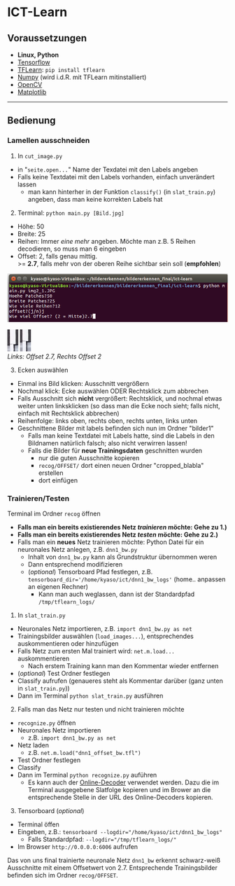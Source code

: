 # ICT-Learn

## Voraussetzungen
- **Linux, Python**
- [Tensorflow](https://www.tensorflow.org/versions/r0.10/get_started/os_setup.html#virtualenv-installation)
- [TFLearn](http://tflearn.org/): `pip install tflearn`
- [Numpy](http://www.numpy.org/) (wird i.d.R. mit TFLearn mitinstalliert)
- [OpenCV](http://docs.opencv.org/2.4/doc/tutorials/introduction/linux_install/linux_install.html#linux-installation)
- [Matplotlib](http://matplotlib.org/)

- - -

## Bedienung

### Lamellen ausschneiden

1. In `cut_image.py`
  - in "`seite.open...`" Name der Texdatei mit den Labels angeben
  - Falls keine Textdatei mit den Labels vorhanden, einfach unverändert lassen
    - man kann hinterher in der Funktion `classify()` (in `slat_train.py`) angeben, dass man keine korrekten Labels hat
2. Terminal: `python main.py [Bild.jpg]`
  - Höhe: 50
  - Breite: 25
  - Reihen: Immer *eine mehr* angeben. Möchte man z.B. 5 Reihen decodieren, so muss man 6 eingeben
  - Offset: 2, falls genau mittig.  
    \>= **2.7**, falls mehr von der oberen Reihe sichtbar sein soll (**empfohlen**) 

  ![alt tag](git_images/main.png)
  
  ![alt tag](git_images/with_offset.png) ![alt tag](git_images/without_offset.png)  
  *Links: Offset 2.7, Rechts Offset 2*

3. Ecken auswählen
  - Einmal ins Bild klicken: Ausschnitt vergrößern
  - Nochmal klick: Ecke auswählen ODER Rechtsklick zum abbrechen
  - Falls Ausschnitt sich **nicht** vergrößert: Rechtsklick, und nochmal etwas weiter unten linksklicken (so dass man die Ecke noch sieht;
	falls nicht, einfach mit Rechtsklick abbrechen)
  - Reihenfolge: links oben, rechts oben, rechts unten, links unten
  - Geschnittene Bilder mit labels befinden sich nun im Ordner "bilder1"
    - Falls man keine Textdatei mit Labels hatte, sind die Labels in den Bildnamen natürlich falsch; also nicht verwirren lassen!
    - Falls die Bilder für **neue Trainingsdaten** geschnitten wurden
      - nur die guten Ausschnitte kopieren
      - `recog/OFFSET/` dort einen neuen Ordner "cropped_blabla" erstellen
      - dort einfügen

### Trainieren/Testen

Terminal im Ordner `recog` öffnen

- **Falls man ein bereits existierendes Netz *trainieren* möchte: Gehe zu 1.)**  
- **Falls man ein bereits existierendes Netz *testen* möchte: Gehe zu 2.)**
- Falls man ein **neues** Netz trainieren möchte: Python Datei für ein neuronales Netz anlegen, z.B. `dnn1_bw.py`
  - Inhalt von `dnn1_bw.py` kann als Grundstruktur übernommen weren
  - Dann entsprechend modifizieren
  - (*optional*) Tensorboard Pfad festlegen, z.B. `tensorboard_dir='/home/kyaso/ict/dnn1_bw_logs'` (home.. anpassen an eigenen Rechner)
    - Kann man auch weglassen, dann ist der Standardpfad `/tmp/tflearn_logs/`

1. In `slat_train.py`
  - Neuronales Netz importieren, z.B. `import dnn1_bw.py as net`
  - Trainingsbilder auswählen (`load_images...`), entsprechendes auskommentieren oder hinzufügen
  - Falls Netz zum ersten Mal trainiert wird: `net.m.load...` auskommentieren
    - Nach erstem Training kann man den Kommentar wieder entfernen
  - (*optional*) Test Ordner festlegen
  - Classify aufrufen (genaueres steht als Kommentar darüber (ganz unten in `slat_train.py`))
  - Dann im Terminal `python slat_train.py` ausführen

2. Falls man das Netz nur testen und nicht trainieren möchte
  - `recognize.py` öffnen
  - Neuronales Netz importieren
    - z.B. `import dnn1_bw.py as net`
  - Netz laden
    - z.B. `net.m.load("dnn1_offset_bw.tfl")`
  - Test Ordner festlegen
  - Classify
  - Dann im Terminal `python recognize.py` auführen
    - Es kann auch der [Online-Decoder](https://ict-cubes.appspot.com/?slats=rmrlrrrrmmrmllrrmrlrmrrrlrrrrlmllmlllrlrlrrlrllrrrmrmrrllrrmrlmlmmrlrmrlrrrmrrllrrlrrlmmr) verwendet werden. Dazu die im Terminal ausgegebene Slatfolge kopieren und im Brower an die entsprechende Stelle in der URL des Online-Decoders kopieren.

3. Tensorboard (*optional*)
  - Terminal öffen
  - Eingeben, z.B.: `tensorboard --logdir="/home/kyaso/ict/dnn1_bw_logs"`
    - Falls Standardpfad: `--logdir="/tmp/tflearn_logs/"`
  - Im Browser `http://0.0.0.0:6006` aufrufen

Das von uns final trainierte neuronale Netz `dnn1_bw` erkennt schwarz-weiß Ausschnitte mit einem Offsetwert von 2.7. Entsprechende Trainingsbilder befinden sich im Ordner `recog/OFFSET`.
